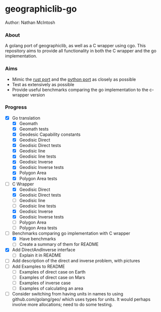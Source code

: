 # geographiclib-go
Author: Nathan McIntosh

### About
A golang port of geographiclib, as well as a C wrapper using cgo. This repository aims to provide
all functionality in both the C wrapper and the go implementation.

### Aims
 - Mimic the [rust port](https://github.com/georust/geographiclib-rs) and the [python port](https://pypi.org/project/geographiclib/) as closely as possible
 - Test as extensively as possible
 - Provide useful benchmarks comparing the go implementation to the c-wrapper version

### Progress
- [X] Go translation
    - [X] Geomath
    - [X] Geomath tests
    - [X] Geodesic Capability constants
    - [X] Geodisic Direct
    - [X] Geodisic Direct tests
    - [X] Geodisic line
    - [X] Geodisic line tests
    - [X] Geodisic Inverse
    - [X] Geodisic Inverse tests
    - [X] Polygon Area
    - [X] Polygon Area tests
- [ ] C Wrapper
    - [X] Geodisic Direct
    - [X] Geodisic Direct tests
    - [ ] Geodisic line
    - [ ] Geodisic line tests
    - [X] Geodisic Inverse
    - [X] Geodisic Inverse tests
    - [ ] Polygon Area
    - [ ] Polygon Area tests
- [ ] Benchmarks comparing go implementation with C wrapper
    - [X] Have benchmarks
    - [ ] Create a summary of them for README
- [X] Add DirectAndInverse interface
    - [ ] Explain it in README
- [ ] Add description of the direct and inverse problem, with pictures
- [ ] Add Examples to README
    - [ ] Examples of direct case on Earth
    - [ ] Examples of direct case on Mars
    - [ ] Examples of inverse case
    - [ ] Examples of calculating an area
- [ ] Consider switching from having units in names to using github.com/golang/geo/
which uses types for units. It would perhaps involve more allocations; need to do some
testing.

